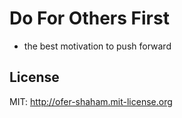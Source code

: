 Do For Others First
==
- the best motivation to push forward




## License
MIT: http://ofer-shaham.mit-license.org

